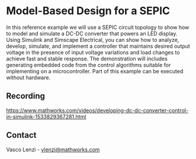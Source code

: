 # Model-Based Design for a SEPIC
In this reference example we will use a SEPIC circuit topology to show how to model and simulate a DC-DC converter that powers an LED display.  Using Simulink and Simscape Electrical, you can show how to analyze, develop, simulate, and implement a controller that maintains desired output voltage in the presence of input voltage variations and load changes to achieve fast and stable response. The demonstration will includes generating embedded code from the control algorithms suitable for implementing on a microcontroller. Part of this example can be executed without hardware. 

## Recording
https://www.mathworks.com/videos/developing-dc-dc-converter-control-in-simulink-1533829367281.html

## Contact
Vasco Lenzi - vlenzi@mathworks.com
